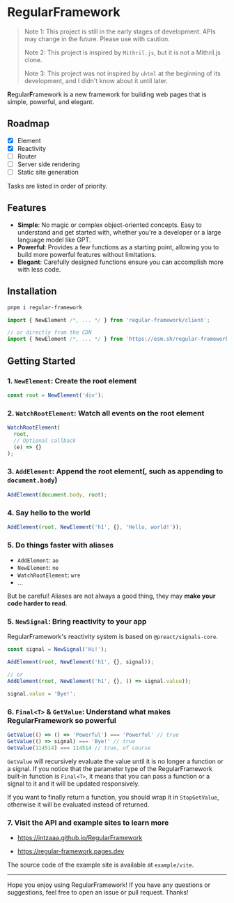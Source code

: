 # RegularFramework

> Note 1: This project is still in the early stages of development. APIs may change in the future. Please use with caution.
>
> Note 2: This project is inspired by `Mithril.js`, but it is not a Mithril.js clone.
>
> Note 3: This project was not inspired by `uhtml` at the beginning of its development, and I didn't know about it until later.

**R**egular**F**ramework is a new framework for building web pages that is simple, powerful, and elegant.

## Roadmap

- [x] Element
- [x] Reactivity
- [ ] Router
- [ ] Server side rendering
- [ ] Static site generation

Tasks are listed in order of priority.

## Features

- **Simple**: No magic or complex object-oriented concepts. Easy to understand and get started with, whether you're a developer or a large language model like GPT.
- **Powerful**: Provides a few functions as a starting point, allowing you to build more powerful features without limitations.
- **Elegant**: Carefully designed functions ensure you can accomplish more with less code.

## Installation

```bash
pnpm i regular-framework
```

```ts
import { NewElement /*, ... */ } from 'regular-framework/client';

// or directly from the CDN
import { NewElement /*, ... */ } from 'https://esm.sh/regular-framework/client';
```

## Getting Started

### 1. `NewElement`: Create the root element

```ts
const root = NewElement('div');
```

### 2. `WatchRootElement`: Watch all events on the root element

```ts
WatchRootElement(
  root, 
  // Optional callback
  (e) => {}
);
```

### 3. `AddElement`: Append the root element(, such as appending to `document.body`)

```ts
AddElement(document.body, root);
```

### 4. Say hello to the world

```ts
AddElement(root, NewElement('h1', {}, 'Hello, world!'));
```

### 5. Do things faster with aliases

- `AddElement`: `ae`
- `NewElement`: `ne`
- `WatchRootElement`: `wre`
- ...

But be careful! Aliases are not always a good thing, they may **make your code harder to read**.

### 5. `NewSignal`: Bring reactivity to your app

RegularFramework's reactivity system is based on `@preact/signals-core`.

```ts
const signal = NewSignal('Hi!');

AddElement(root, NewElement('h1', {}, signal));

// or
AddElement(root, NewElement('h1', {}, () => signal.value));

signal.value = 'Bye!';
```

### 6. `Final<T>` & `GetValue`: Understand what makes RegularFramework so powerful

```ts
GetValue(() => () => 'Powerful') === 'Powerful' // true
GetValue(() => signal) === 'Bye!' // true
GetValue(114514) === 114514 // true, of course
```

`GetValue` will recursively evaluate the value until it is no longer a function or a signal. If you notice that the parameter type of the RegularFramework built-in function is `Final<T>`, it means that you can pass a function or a signal to it and it will be updated responsively.

If you want to finally return a function, you should wrap it in `StopGetValue`, otherwise it will be evaluated instead of returned.

### 7. Visit the API and example sites to learn more

- <https://intzaaa.github.io/RegularFramework>

- <https://regular-framework.pages.dev>

The source code of the example site is available at `example/vite`.

---

Hope you enjoy using RegularFramework! If you have any questions or suggestions, feel free to open an issue or pull request. Thanks!

